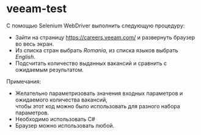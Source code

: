 # veeam-test

С помощью Selenium WebDriver выполнить следующую процедуру:  
- Зайти на страницу https://careers.veeam.com/ и развернуть браузер во весь экран.  
- Из списка стран выбрать *Romania*, из списка языков выбрать *English*.  
- Подсчитать количество выданных вакансий и сравнить с ожидаемым результатом. 

Примечания:  
- Желательно параметризовать значения входных параметров и ожидаемого количества вакансий,  
чтобы этот код можно было использовать для разного набора параметров.  
- Необходимо использовать C#  
- Браузер можно использовать любой.  
